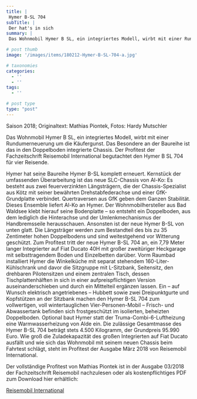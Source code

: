 ```yaml
---
title: |
 Hymer B-SL 704
subTitle: |
 Der hat's in sich
summary: |
 Das Wohnmobil Hymer B SL, ein integriertes Modell, wirbt mit einer Rundumerneuerung um die Käufergunst. Das Besondere an der Baureihe ist das in den Doppelboden integrierte Chassis. Der Profitest der Fachzeitschrift Reisemobil International begutachtet den Hymer B SL 704 für vier Reisende.

# post thumb
image: '/images/items/180212-Hymer-B-SL-704-a.jpg'

# taxonomies
categories: 
  - ''
  - ''
tags:
  - ''

# post type
type: "post"
---
```


Saison 2018; Originaltext: Mathias Piontek, Fotos: Hardy Mutschler  

Das Wohnmobil Hymer B SL, ein integriertes Modell, wirbt mit einer Rundumerneuerung um die Käufergunst. Das Besondere an der Baureihe ist das in den Doppelboden integrierte Chassis. Der Profitest der Fachzeitschrift Reisemobil International begutachtet den Hymer B SL 704 für vier Reisende.  

Hymer hat seine Baureihe Hymer B-SL komplett erneuert. Kernstück der umfassenden Überarbeitung ist das neue SLC-Chassis von Al-Ko: Es besteht aus zwei feuerverzinkten Längsträgern, die der Chassis-Spezialist aus Kötz mit seiner bewährten Drehstabfederachse und einer GfK-Grundplatte verbindet. Quertraversen aus GfK geben dem Ganzen Stabilität. Dieses Ensemble liefert Al-Ko an Hymer. Der Wohnmobilhersteller aus Bad Waldsee klebt hierauf seine Bodenplatte – so entsteht ein Doppelboden, aus dem lediglich die Hinterachse und der Umlenkmechanismus der Handbremsseile herausschauen. Ansonsten ist der neue Hymer B-SL von unten glatt. Die Längsträger werden zum Bestandteil des bis zu 35 Zentimeter hohen Doppelbodens und sind weitestgehend vor Witterung geschützt. Zum Profitest tritt der neue Hymer B-SL 704 an, ein 7,79 Meter langer Integrierter auf Fiat Ducato 40H mit großer zweitüriger Heckgarage mit selbsttragendem Boden und Einzelbetten darüber. Vorm Raumbad installiert Hymer die Winkelküche mit separat stehendem 160-Liter-Kühlschrank und davor die Sitzgruppe mit L-Sitzbank, Seitensitz, den drehbaren Pilotensitzen und einem zentralen Tisch, dessen Tischplattenhälften in sich in einer aufpreispflichtigen Version auseinanderschieben und durch ein Mittelteil ergänzen lassen. Ein – auf Wunsch elektrisch angetriebenes – Hubbett sowie zwei Dreipunktgurte und Kopfstützen an der Sitzbank machen den Hymer B-SL 704 zum vollwertigen, voll wintertauglichen Vier-Personen-Mobil – Frisch- und Abwassertank befinden sich frostgeschützt im isolierten, beheizten Doppelboden. Optional baut Hymer statt der Truma-Combi-6-Luftheizung eine Warmwasserheizung von Alde ein. Die zulässige Gesamtmasse des Hymer B-SL 704 beträgt stets 4.500 Kilogramm, der Grundpreis 95.990 Euro. Wie groß die Zuladekapazität des großen Integrierten auf Fiat Ducato ausfällt und wie sich das Wohnmobil mit seinem neuen Chassis beim Fahrtest schlägt, steht im Profitest der Ausgabe März 2018 von Reisemobil International.   

Der vollständige Profitest von Mathias Piontek ist in der Ausgabe 03/2018 der Fachzeitschrift Reisemobil nachzulesen oder als kostenpflichtiges PDF zum Download hier erhältlich:  

[Reisemobil International](http://reisemobil-international.de)